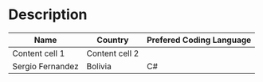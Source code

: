 # Description 

Name | Country | Prefered Coding Language 
------------ | ------------- | ------------
Content cell 1 | Content cell 2 | 
Sergio Fernandez | Bolivia | C# 